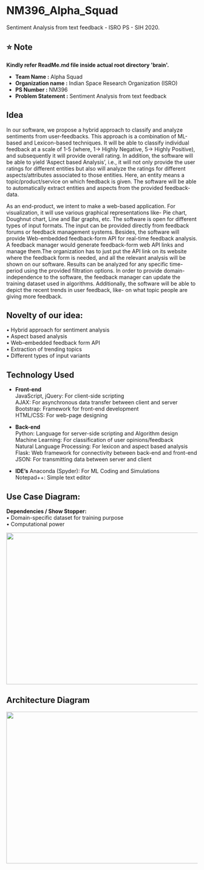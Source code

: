 # NM396_Alpha_Squad
Sentiment Analysis from text feedback - ISRO PS - SIH 2020.

## :star: Note
__Kindly refer ReadMe.md file inside actual root directory **'brain'**.__

* __Team Name :__ Alpha Squad
* __Organization name :__ Indian Space Research Organization (ISRO)
* __PS Number :__ NM396
* __Problem Statement :__ Sentiment Analysis from text feedback

## Idea   
In our software, we propose a hybrid approach to classify and analyze sentiments from user-feedbacks. This approach is a combination of ML-based and Lexicon-based techniques. It will be able to classify individual feedback at a scale of 1-5 (where, 1-> Highly Negative, 5-> Highly Positive), and subsequently it will provide overall rating. In addition, the software will be able to yield ‘Aspect based Analysis’, i.e., it will not only provide the user ratings for different entities but also will analyze the ratings for different aspects/attributes associated to those entities. Here, an entity means a topic/product/service on which feedback is given. The software will be able to automatically extract entities and aspects from the provided feedback-data.  

As an end-product, we intent to make a web-based application. For visualization, it will use various graphical representations like- Pie chart, Doughnut chart, Line and Bar graphs, etc. The software is open for different types of input formats. The input can be provided directly from feedback forums or feedback management systems. Besides, the software will provide Web-embedded feedback-form API for real-time feedback analysis. A feedback manager would generate feedback-form web API links and manage them.The organization has to just put the API link on its website where the feedback form is needed, and all the relevant analysis will be shown on our software. Results can be analyzed for any specific time-period using the provided filtration options. In order to provide domain-independence to the software, the feedback manager can update the training dataset used in algorithms. Additionally, the software will be able to depict the recent trends in user feedback, like- on what topic people are giving more feedback.

## Novelty of our idea:  
• Hybrid approach for sentiment analysis  
• Aspect based analysis  
• Web–embedded feedback form API  
• Extraction of trending topics  
• Different types of input variants  

## Technology Used    
* __Front-end__  
JavaScript, jQuery: For client-side scripting  
AJAX: For asynchronous data transfer between client and server  
Bootstrap: Framework for front-end development  
HTML/CSS: For web-page designing   

* __Back-end__  
Python: Language for server-side scripting and Algorithm design  
Machine Learning: For classification of user opinions/feedback  
Natural Language Processing: For lexicon and aspect based analysis  
Flask: Web framework for connectivity between back-end and front-end  
JSON: For transmitting data between server and client  

* __IDE’s__
Anaconda (Spyder): For ML Coding and Simulations  
Notepad++: Simple text editor  

## Use Case Diagram:
__Dependencies / Show Stopper:__  
• Domain-specific dataset for training purpose  
• Computational power  

<p align="center"><img src="" width="700" height="400"></p>

## Architecture Diagram  
<p align="center"><img src="" width="700" height="400"></p>

